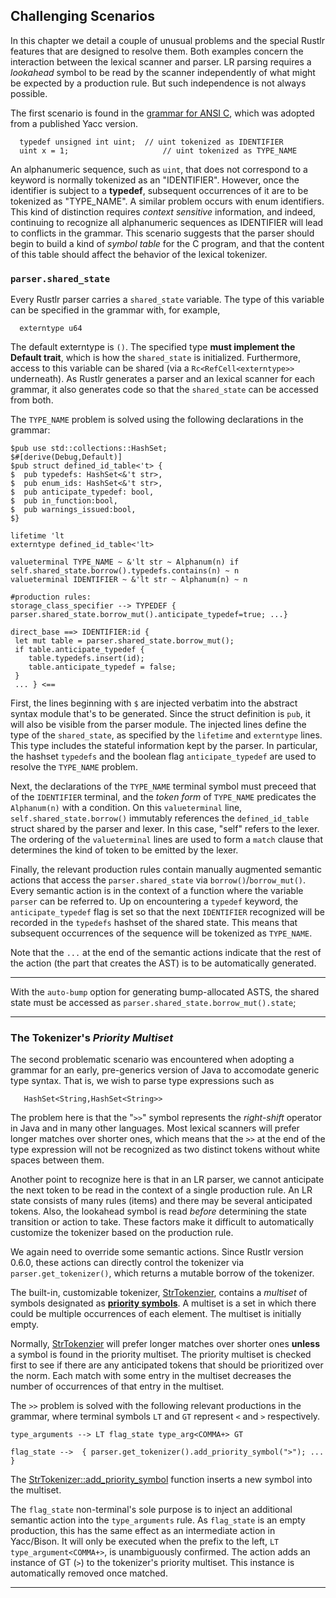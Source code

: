 ## Challenging Scenarios

In this chapter we detail a couple of unusual problems and the special
Rustlr features that are designed to resolve them.  Both examples
concern the interaction between the lexical scanner and parser.  LR
parsing requires a *lookahead* symbol to be read by the scanner
independently of what might be expected by a production rule.  But such
independence is not always possible.

The first scenario is found in the [grammar for ANSI
C](https://github.com/chuckcscccl/rustlr/blob/main/examples/cparser/c11.grammar),
which was adopted from a published Yacc version.
```
  typedef unsigned int uint;  // uint tokenized as IDENTIFIER
  uint x = 1;                     // uint tokenized as TYPE_NAME
```

An alphanumeric sequence, such as `uint`, that does not correspond to
a keyword is normally tokenized as an "IDENTIFIER".  However, once the
identifier is subject to a **typedef**, subsequent occurrences of it
are to be tokenized as "TYPE_NAME".  A similar problem occurs with
enum identifiers.  This kind of distinction requires *context
sensitive* information, and indeed, continuing to recognize all
alphanumeric sequences as IDENTIFIER will lead to conflicts in the
grammar.  This scenario suggests that the parser should begin to build
a kind of *symbol table* for the C program, and that the content of
this table should affect the behavior of the lexical tokenizer.

### **`parser.shared_state`**

Every Rustlr parser carries a `shared_state` variable.  The type of
this variable can be specified in the grammar with, for example,
```
  externtype u64
```
The default externtype is `()`.  The specified type
**must implement the Default trait**, which is how the `shared_state`
is initialized.  Furthermore, access to this variable can be shared
(via a `Rc<RefCell<externtype>>` underneath).  As Rustlr generates a
parser and an lexical scanner for each grammar, it also generates code
so that the `shared_state` can be accessed from both.

The `TYPE_NAME` problem is solved using the following declarations in the grammar:

```
$pub use std::collections::HashSet;
$#[derive(Debug,Default)]
$pub struct defined_id_table<'t> {
$  pub typedefs: HashSet<&'t str>,
$  pub enum_ids: HashSet<&'t str>,
$  pub anticipate_typedef: bool,
$  pub in_function:bool,
$  pub warnings_issued:bool,
$}

lifetime 'lt
externtype defined_id_table<'lt>

valueterminal TYPE_NAME ~ &'lt str ~ Alphanum(n) if self.shared_state.borrow().typedefs.contains(n) ~ n
valueterminal IDENTIFIER ~ &'lt str ~ Alphanum(n) ~ n

#production rules:
storage_class_specifier --> TYPEDEF { parser.shared_state.borrow_mut().anticipate_typedef=true; ...}

direct_base ==> IDENTIFIER:id {
 let mut table = parser.shared_state.borrow_mut();
 if table.anticipate_typedef {
    table.typedefs.insert(id);
    table.anticipate_typedef = false;
 }
 ... } <==
```

First, the lines beginning with `$` are injected verbatim into the
abstract syntax module that's to be generated.  Since the struct
definition is `pub`, it will also be visible from the parser module.
The injected lines define the type of the `shared_state`, as specified
by the `lifetime` and `externtype` lines.  This type includes the
stateful information kept by the parser.  In particular, the hashset
`typedefs` and the boolean flag `anticipate_typedef` are used to
resolve the `TYPE_NAME` problem.

Next, the declarations of the `TYPE_NAME` terminal symbol must preceed that
of the `IDENTIFIER` terminal, and the *token form* of `TYPE_NAME` predicates
the `Alphanum(n)` with a condition.  On this `valueterminal` line,
`self.shared_state.borrow()` immutably references the `defined_id_table` struct
shared by the parser and lexer.  In this case, "self" refers to the lexer.
The ordering of the `valueterminal` lines are used to form a `match` clause
that determines the kind of token to be emitted by the lexer.

Finally, the relevant production rules contain manually augmented semantic
actions that access the `parser.shared_state` via `borrow()`/`borrow_mut()`.
Every semantic action is in the context of a function where the variable
`parser` can be referred to.  Up on encountering a `typedef` keyword, the
`anticipate_typedef` flag is set so that the next `IDENTIFIER` recognized will
be recorded in the `typedefs` hashset of the shared state.  This means
that subsequent occurrences of the sequence will be tokenized as `TYPE_NAME`.

Note that the `...` at the end of the semantic actions indicate that the
rest of the action (the part that creates the AST) is to be automatically
generated.

----------------

With the `auto-bump` option for generating bump-allocated ASTS, the shared
state must be accessed as `parser.shared_state.borrow_mut().state`;

----------------

### The Tokenizer's *Priority Multiset*

The second problematic scenario was encountered when adopting a
grammar for an early, pre-generics version of Java to accomodate
generic type syntax.  That is, we wish to parse type expressions such
as
```
   HashSet<String,HashSet<String>>
```

The problem here is that the "`>>`" symbol represents the
*right-shift* operator in Java and in many other languages.  Most
lexical scanners will prefer longer matches over shorter ones, which
means that the `>>` at the end of the type expression will not be
recognized as two distinct tokens without white spaces between them.

Another point to recognize here is that in an LR parser, we cannot
anticipate the next token to be read in the context of a single production
rule.  An LR state consists of many rules (items) and there may be several
anticipated tokens.  Also, the lookahead symbol is read *before* determining
the state transition or action to take.  These factors make it difficult to
automatically customize the tokenizer based on the production rule.

We again need to override some semantic actions.  Since Rustlr version 0.6.0,
these actions can directly control the tokenizer via `parser.get_tokenizer()`,
which returns a mutable borrow of the tokenizer.

The built-in, customizable tokenizer, [StrTokenzier][1], contains a *multiset* of symbols designated as **[priority symbols](https://docs.rs/rustlr/latest/rustlr/lexer_interface/struct.StrTokenizer.html#structfield.priority_symbols)**.
A multiset is a set in which there could be multiple occurrences of each element.
The multiset is initially empty.

Normally, [StrTokenzier][1] will prefer longer matches over shorter
ones **unless** a symbol is found in the priority multiset.  The
priority multiset is checked first to see if there are any anticipated
tokens that should be prioritized over the norm.  Each match with some
entry in the multiset decreases the number of occurrences of that
entry in the multiset.

The `>>` problem is solved with the following relevant productions in the grammar, where terminal symbols `LT` and `GT` represent `<` and `>` respectively.

```
type_arguments --> LT flag_state type_arg<COMMA+> GT

flag_state -->  { parser.get_tokenizer().add_priority_symbol(">"); ... }
```

The [StrTokenizer::add_priority_symbol](https://docs.rs/rustlr/latest/rustlr/lexer_interface/struct.StrTokenizer.html#method.add_priority_symbol)
function inserts a new symbol into the multiset.

The `flag_state` non-terminal's sole purpose is to inject an
additional semantic action into the `type_arguments` rule.  As
`flag_state` is an empty production, this has the same effect as an
intermediate action in Yacc/Bison. It will only be executed when the
prefix to the left, `LT type_argument<COMMA+>`, is unambiguously
confirmed.  The action adds an instance of GT (`>`) to the tokenizer's
priority multiset.  This instance is automatically removed once
matched.


--------------------

[1]:https://docs.rs/rustlr/latest/rustlr/lexer_interface/struct.StrTokenizer.html
[2]:https://docs.rs/rustlr/latest/rustlr/generic_absyn/struct.LBox.html
[3]:https://docs.rs/rustlr/latest/rustlr/generic_absyn/struct.LRc.html
[4]:https://docs.rs/rustlr/latest/rustlr/zc_parser/struct.ZCParser.html#method.lbx
[5]:https://docs.rs/rustlr/latest/rustlr/zc_parser/struct.StackedItem.html#method.lbox
[sitem]:https://docs.rs/rustlr/latest/rustlr/zc_parser/struct.StackedItem.html
[oldchap1]:https://cs.hofstra.edu/~cscccl/rustlr_project/test1grammar.html
[oldchap4]:https://cs.hofstra.edu/~cscccl/rustlr_project/chapter4.html
[lexsource]:https://docs.rs/rustlr/latest/rustlr/lexer_interface/struct.LexSource.html
[drs]:https://docs.rs/rustlr/latest/rustlr/index.html
[tktrait]:https://docs.rs/rustlr/latest/rustlr/lexer_interface/trait.Tokenizer.html
[tt]:https://docs.rs/rustlr/latest/rustlr/lexer_interface/struct.TerminalToken.html
[rtk]:https://docs.rs/rustlr/latest/rustlr/lexer_interface/enum.RawToken.html
[nextsymfun]:https://docs.rs/rustlr/latest/rustlr/lexer_interface/trait.Tokenizer.html#tymethod.nextsym
[zcp]:https://docs.rs/rustlr/latest/rustlr/zc_parser/struct.ZCParser.html
[fromraw]:https://docs.rs/rustlr/latest/rustlr/lexer_interface/struct.TerminalToken.html#method.from_raw
[ttnew]:https://docs.rs/rustlr/latest/rustlr/lexer_interface/struct.TerminalToken.html#method.new
[regex]:https://docs.rs/regex/latest/regex/
[chap1]:https://chuckcscccl.github.io/rustlr_project/chapter1.html
[chap2]:https://chuckcscccl.github.io/rustlr_project/chapter2.html
[lc]:https://docs.rs/rustlr/latest/rustlr/generic_absyn/struct.LC.html
[box]: https://doc.rust-lang.org/std/boxed/struct.Box.html
